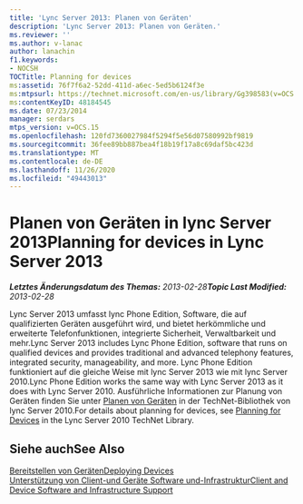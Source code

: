 ```yaml
---
title: 'Lync Server 2013: Planen von Geräten'
description: 'Lync Server 2013: Planen von Geräten.'
ms.reviewer: ''
ms.author: v-lanac
author: lanachin
f1.keywords:
- NOCSH
TOCTitle: Planning for devices
ms:assetid: 76f7f6a2-52dd-411d-a6ec-5ed5b6124f3e
ms:mtpsurl: https://technet.microsoft.com/en-us/library/Gg398583(v=OCS.15)
ms:contentKeyID: 48184545
ms.date: 07/23/2014
manager: serdars
mtps_version: v=OCS.15
ms.openlocfilehash: 120fd7360027984f5294f5e56d07580992bf9819
ms.sourcegitcommit: 36fee89bb887bea4f18b19f17a8c69daf5bc423d
ms.translationtype: MT
ms.contentlocale: de-DE
ms.lasthandoff: 11/26/2020
ms.locfileid: "49443013"
---
```

# <a name="planning-for-devices-in-lync-server-2013"></a><span data-ttu-id="312cc-103">Planen von Geräten in lync Server 2013</span><span class="sxs-lookup"><span data-stu-id="312cc-103">Planning for devices in Lync Server 2013</span></span>

<div data-xmlns="http://www.w3.org/1999/xhtml">

<div class="topic" data-xmlns="http://www.w3.org/1999/xhtml" data-msxsl="urn:schemas-microsoft-com:xslt" data-cs="https://msdn.microsoft.com/">

<div data-asp="https://msdn2.microsoft.com/asp">



</div>

<div id="mainSection">

<div id="mainBody"><span data-ttu-id="312cc-104">

<span> </span></span><span class="sxs-lookup"><span data-stu-id="312cc-104">

<span> </span></span></span>

<span data-ttu-id="312cc-105">_**Letztes Änderungsdatum des Themas:** 2013-02-28_</span><span class="sxs-lookup"><span data-stu-id="312cc-105">_**Topic Last Modified:** 2013-02-28_</span></span>

<span data-ttu-id="312cc-106">Lync Server 2013 umfasst lync Phone Edition, Software, die auf qualifizierten Geräten ausgeführt wird, und bietet herkömmliche und erweiterte Telefonfunktionen, integrierte Sicherheit, Verwaltbarkeit und mehr.</span><span class="sxs-lookup"><span data-stu-id="312cc-106">Lync Server 2013 includes Lync Phone Edition, software that runs on qualified devices and provides traditional and advanced telephony features, integrated security, manageability, and more.</span></span> <span data-ttu-id="312cc-107">Lync Phone Edition funktioniert auf die gleiche Weise mit lync Server 2013 wie mit lync Server 2010.</span><span class="sxs-lookup"><span data-stu-id="312cc-107">Lync Phone Edition works the same way with Lync Server 2013 as it does with Lync Server 2010.</span></span> <span data-ttu-id="312cc-108">Ausführliche Informationen zur Planung von Geräten finden Sie unter [Planen von Geräten](https://go.microsoft.com/fwlink/p/?linkid=285880) in der TechNet-Bibliothek von lync Server 2010.</span><span class="sxs-lookup"><span data-stu-id="312cc-108">For details about planning for devices, see [Planning for Devices](https://go.microsoft.com/fwlink/p/?linkid=285880) in the Lync Server 2010 TechNet Library.</span></span>

<div>

## <a name="see-also"></a><span data-ttu-id="312cc-109">Siehe auch</span><span class="sxs-lookup"><span data-stu-id="312cc-109">See Also</span></span>


[<span data-ttu-id="312cc-110">Bereitstellen von Geräten</span><span class="sxs-lookup"><span data-stu-id="312cc-110">Deploying Devices</span></span>](https://go.microsoft.com/fwlink/p/?linkid=285881)  
[<span data-ttu-id="312cc-111">Unterstützung von Client-und Geräte Software und-Infrastruktur</span><span class="sxs-lookup"><span data-stu-id="312cc-111">Client and Device Software and Infrastructure Support</span></span>](https://go.microsoft.com/fwlink/p/?linkid=285882)  
  

<span data-ttu-id="312cc-112"></div>

</div>

<span> </span>

</div>

</div>

</span><span class="sxs-lookup"><span data-stu-id="312cc-112"></div>

</div>

<span> </span>

</div>

</div>

</span></span></div>

